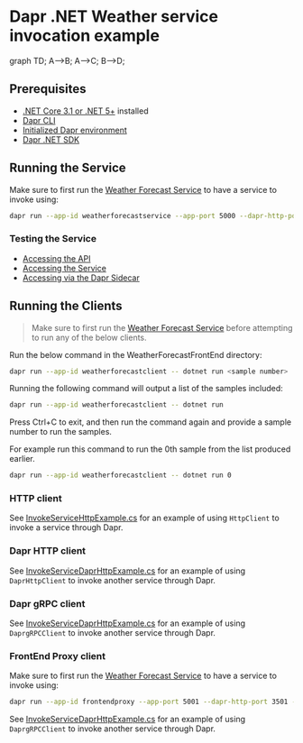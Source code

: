 # Dapr .NET Weather service invocation example

graph TD;
A-->B;
A-->C;
B-->D;


## Prerequisites

- [.NET Core 3.1 or .NET 5+](https://dotnet.microsoft.com/download) installed
- [Dapr CLI](https://docs.dapr.io/getting-started/install-dapr-cli/)
- [Initialized Dapr environment](https://docs.dapr.io/getting-started/install-dapr-selfhost/)
- [Dapr .NET SDK](https://docs.dapr.io/developing-applications/sdks/dotnet/)


## Running the Service

Make sure to first run the [Weather Forecast Service](./WeatherForecastService) to have a service to invoke using:

```sh
dapr run --app-id weatherforecastservice --app-port 5000 --dapr-http-port 3500 --app-ssl dotnet run -- --urls=https://localhost:5000/ -p WeatherForecastService/WeatherForecastService.csproj
```

### Testing the Service

- [Accessing the API](https://localhost:5000/swagger/index.html)
- [Accessing the Service](https://localhost:5000/WeatherForecast/)
- [Accessing via the Dapr Sidecar](http://localhost:3500/v1.0/invoke/weatherforecastservice/method/weatherforecast)


## Running the Clients

>Make sure to first run the [Weather Forecast Service](./WeatherForecastService) before attempting to run any of the below clients.

Run the below command in the WeatherForecastFrontEnd directory:

```sh
dapr run --app-id weatherforecastclient -- dotnet run <sample number>
```

Running the following command will output a list of the samples included:

```sh
dapr run --app-id weatherforecastclient -- dotnet run
```

Press Ctrl+C to exit, and then run the command again and provide a sample number to run the samples.

For example run this command to run the 0th sample from the list produced earlier.

```sh
dapr run --app-id weatherforecastclient -- dotnet run 0
```

### HTTP client

See [InvokeServiceHttpExample.cs](./WeatherForecastFrontEnd/InvokeServiceHttpExample.cs) for an example of using `HttpClient` to invoke a service through Dapr.

### Dapr HTTP client

See [InvokeServiceDaprHttpExample.cs](./WeatherForecastFrontEnd/InvokeServiceDaprHttpExample.cs) for an example of using `DaprHttpClient` to invoke another service through Dapr.

### Dapr gRPC client

See [InvokeServiceDaprHttpExample.cs](./WeatherForecastFrontEnd/InvokeServiceDaprHttpExample.cs) for an example of using `DaprgRPCClient` to invoke another service through Dapr.

### FrontEnd Proxy client

Make sure to first run the [Weather Forecast Service](./WeatherForecastService) to have a service to invoke using:

```sh
dapr run --app-id frontendproxy --app-port 5001 --dapr-http-port 3501 --app-ssl dotnet run -- --urls=https://localhost:5001/ -p WeatherForecastFrontEndProxyService/WeatherForecastFrontEndProxyService.csproj
```

See [InvokeServiceDaprHttpExample.cs](./WeatherForecastFrontEnd/InvokeServiceDaprHttpExample.cs) for an example of using `DaprgRPCClient` to invoke another service through Dapr.
